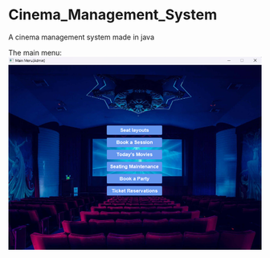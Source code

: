 # Cinema_Management_System
A cinema management system made in java

The main menu:
<img src="/output/menu.png" title="Menu" alt="Menu">
